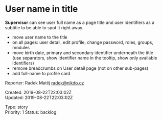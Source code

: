 # User name in title

**Supervisor** can see user full name as a page title and user identifiers as a subtitle to be able to spot it right away.

- move user name to the title
- on all pages: user detail, edit profile, change password, roles, groups, modules
- move birth date, primary and secondary identifier underneath the title (use separators, show identifier name in the tooltip, show only available identifiers)
- remove breadcrumbs on User detail page (not on other sub-pages)
- add full-name to profile card

Reporter: Radek Matěj <radek@nikdo.cz>  

Created: 2019-08-22T22:03:02Z  
Updated: 2019-08-22T22:03:02Z

Type: story  
Priority: 1
Status: backlog
